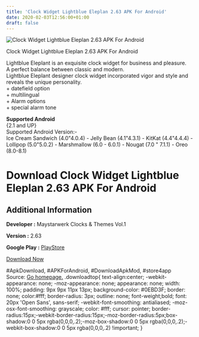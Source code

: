 ```yaml
---
title: 'Clock Widget Lightblue Eleplan 2.63 APK For Android'
date: 2020-02-03T12:56:00+01:00
draft: false
---
```


![Clock Widget Lightblue Eleplan 2.63 APK For Android](https://i0.wp.com/apkhome.net/wp-content/uploads/2018/12/Clock-Widget-Lightblue-Eleplan-2.63.png "Clock Widget Lightblue Eleplan 2.63 APK For Android")

  

Clock Widget Lightblue Eleplan 2.63 APK For Android

Lightblue Eleplant is an exquisite clock widget for business and pleasure.  
A perfect balance between classic and modern.  
Lightblue Eleplant designer clock widget incorporated vigor and style and reveals the unique personality.  
\+ datefield option  
\+ multilingual  
\+ Alarm options  
\+ special alarm tone

**Supported Android**  
{2.1 and UP}  
Supported Android Version:-  
Ice Cream Sandwich (4.0"4.0.4) - Jelly Bean (4.1"4.3.1) - KitKat (4.4"4.4.4) - Lollipop (5.0"5.0.2) - Marshmallow (6.0 - 6.0.1) - Nougat (7.0 " 7.1.1) - Oreo (8.0-8.1)

Download Clock Widget Lightblue Eleplan 2.63 APK For Android
============================================================

Additional Information
----------------------

**Developer :** Maystarwerk Clocks & Themes Vol.1

**Version :** 2.63

**Google Play :** [PlayStore](https://play.google.com/store/apps/details?id=com.medetkoc1.clocklightblueeleplant.lightblueeleplant&hl=en)

  

[Download Now](https://store4app.co/post/clock-widget-lightblue-eleplan-2-63-apk-for-android_1573670640)

  
#ApkDownload, #APKForAndroid, #DownloadApkMod, #store4app  
Source: [Go homepage.](https://store4app.co/post/clock-widget-lightblue-eleplan-2-63-apk-for-android_1573670640) .downloadtop{ text-align:center; -webkit-appearance: none; -moz-appearance: none; appearance: none; width: 100%; padding: 9px 9px 11px 13px; background-color: #0EBD3F; border: none; color:#fff; border-radius: 3px; outline: none; font-weight;bold; font: 20px 'Open Sans', sans-serif; -webkit-font-smoothing: antialiased; -moz-osx-font-smoothing: grayscale; color: #fff; cursor: pointer; border-radius:15px;-webkit-border-radius:15px;-moz-border-radius:5px;box-shadow:0 0 5px rgba(0,0,0,.2);-moz-box-shadow:0 0 5px rgba(0,0,0,.2);-webkit-box-shadow:0 0 5px rgba(0,0,0,.2) !important; }
